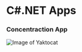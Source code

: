 # C#.NET Apps

### Concentraction App
![Image of Yaktocat](https://github.com/chandnii7/.NETApps/blob/main/Concentration/Concentration/Resources/Concentration.jpg)
